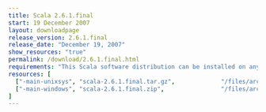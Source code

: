 ```yaml
---
title: Scala 2.6.1.final
start: 19 December 2007
layout: downloadpage
release_version: 2.6.1.final
release_date: "December 19, 2007"
show_resources: "true"
permalink: /download/2.6.1.final.html
requirements: "This Scala software distribution can be installed on any Unix-like or Windows system. It requires the Java runtime version 1.6 or later, which can be downloaded <a href='http://www.java.com/'>here</a>."
resources: [
  ["-main-unixsys", "scala-2.6.1.final.tar.gz",             "/files/archives/scala-2.6.1.final.tar.gz",                "Max OS X, Unix, Cygwin",  "14 MB"],
  ["-main-windows", "scala-2.6.1.final.zip",                "/files/archives/scala-2.6.1.final.zip",                   "Windows",                 "16 MB"]
]
---
```




